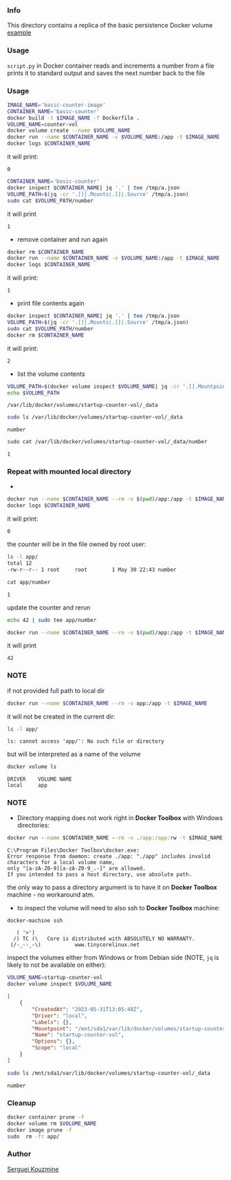 ### Info

This directory contains a replica of the basic persistence Docker volume [example](https://github.com/rjwvandenberg/docker-volume-example)


### Usage

`script.py` in Docker container reads and increments a number from a file prints it to standard output and saves the next number back to the file

### Usage
```sh
IMAGE_NAME='basic-counter-image'
CONTAINER_NAME='basic-counter'
docker build -t $IMAGE_NAME -f Dockerfile . 
VOLUME_NAME=counter-vol
docker volume create --name $VOLUME_NAME
docker run --name $CONTAINER_NAME -v $VOLUME_NAME:/app -t $IMAGE_NAME 
docker logs $CONTAINER_NAME
```
it will print:
```text
0
```
```sh
CONTAINER_NAME='basic-counter'
docker inspect $CONTAINER_NAME| jq '.' | tee /tmp/a.json
VOLUME_PATH=$(jq -cr '.[]|.Mounts|.[]|.Source' /tmp/a.json)
sudo cat $VOLUME_PATH/number
```
it will print 
```text
1
```
* remove container and run again
```sh
docker rm $CONTAINER_NAME
docker run --name $CONTAINER_NAME -v $VOLUME_NAME:/app -t $IMAGE_NAME 
docker logs $CONTAINER_NAME
```
it will print:
```text
1
```
* print file contents again
```sh
docker inspect $CONTAINER_NAME| jq '.' | tee /tmp/a.json
VOLUME_PATH=$(jq -cr '.[]|.Mounts|.[]|.Source' /tmp/a.json)
sudo cat $VOLUME_PATH/number
docker rm $CONTAINER_NAME
```
it will print:
```text
2
```
* list the volume contents

```sh
VOLUME_PATH=$(docker volume inspect $VOLUME_NAME| jq -cr '.[].Mountpoint')
echo $VOLUME_PATH
```
```text
/var/lib/docker/volumes/startup-counter-vol/_data
```
```sh
sudo ls /var/lib/docker/volumes/startup-counter-vol/_data
```
```text
number
```
```sh
sudo cat /var/lib/docker/volumes/startup-counter-vol/_data/number
```

```text
1
```
### Repeat with mounted local directory

* 
```sh
docker run --name $CONTAINER_NAME --rm -v $(pwd)/app:/app -t $IMAGE_NAME 
docker logs $CONTAINER_NAME
```
it will print:
```text
0
```

the counter will be in the file owned by root user:
```sh
ls -l app/
total 12
-rw-r--r-- 1 root     root        1 May 30 22:43 number
```
```sh
cat app/number
```
```text
1
```
update the counter and rerun
```sh
echo 42 | sudo tee app/number
```

```sh
docker run --name $CONTAINER_NAME --rm -v $(pwd)/app:/app -t $IMAGE_NAME 
```
it will print
```text
42
```
### NOTE

if not provided full path to local dir 
```sh
docker run --name $CONTAINER_NAME --rm -v app:/app -t $IMAGE_NAME

```
it will not be created in the current dir:
```sh
ls -l app/  
```

```text
ls: cannot access 'app/': No such file or directory
```
but will be interpreted as a name of the volume
```sh
docker volume ls
```
```text
DRIVER    VOLUME NAME
local     app

```
### NOTE

* Directory mapping does not work right in __Docker Toolbox__ with Windows directories:
```cmd
docker run --name $CONTAINER_NAME --rm -v ./app:/app:rw -t $IMAGE_NAME
```
```text
C:\Program Files\Docker Toolbox\docker.exe: 
Error response from daemon: create ./app: "./app" includes invalid characters for a local volume name, 
only "[a-zA-Z0-9][a-zA-Z0-9_.-]" are allowed. 
If you intended to pass a host directory, use absolute path.
```
the only way to pass a directory argument is to have it on __Docker Toolbox__ machine - no workaround atm.

* to inspect the volume will need to also ssh to __Docker Toolbox__ machine:
```sh
docker-machine ssh
```
```text
   ( '>')
  /) TC (\   Core is distributed with ABSOLUTELY NO WARRANTY.
 (/-_--_-\)           www.tinycorelinux.net
```
inspect the volumes either from Windows or from Debian side (NOTE, `jq` is likely to not be available on either):
```sh
VOLUME_NAME=startup-counter-vol
docker volume inspect $VOLUME_NAME
```
```json
[
    {
        "CreatedAt": "2023-05-31T13:05:48Z",
        "Driver": "local",
        "Labels": {},
        "Mountpoint": "/mnt/sda1/var/lib/docker/volumes/startup-counter-vol/_data",
        "Name": "startup-counter-vol",
        "Options": {},
        "Scope": "local"
    }
]
```

```sh
sudo ls /mnt/sda1/var/lib/docker/volumes/startup-counter-vol/_data
```

```text
number
```
### Cleanup

```sh
docker container prune -f
docker volume rm $VOLUME_NAME
docker image prune -f
sudo  rm -fr app/
```

### Author
[Serguei Kouzmine](kouzmine_serguei@yahoo.com)
